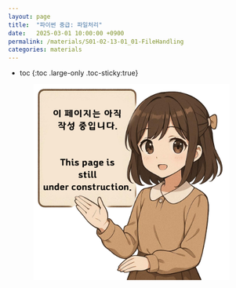 ```yaml
---
layout: page
title:  "파이썬 중급: 파일처리"
date:   2025-03-01 10:00:00 +0900
permalink: /materials/S01-02-13-01_01-FileHandling
categories: materials
---
```

* toc
{:toc .large-only .toc-sticky:true}


<div class="insert-image" style="text-align: center;">
    <img style="width: 400px;" src="/assets/img/PagePreparing.png">
</div>
